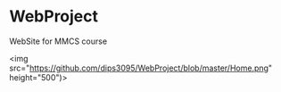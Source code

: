 # WebProject
WebSite for MMCS course

<img src="https://github.com/dips3095/WebProject/blob/master/Home.png" height="500")>
